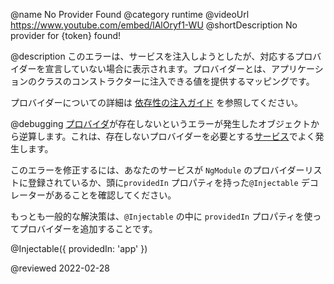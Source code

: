 @name No Provider Found
@category runtime
@videoUrl https://www.youtube.com/embed/lAlOryf1-WU
@shortDescription No provider for {token} found!

@description
このエラーは、サービスを注入しようとしたが、対応するプロバイダーを宣言していない場合に表示されます。プロバイダーとは、アプリケーションのクラスのコンストラクターに注入できる値を提供するマッピングです。

プロバイダーについての詳細は [依存性の注入ガイド](guide/dependency-injection) を参照してください。

@debugging
[プロバイダ](guide/architecture-services)が存在しないというエラーが発生したオブジェクトから逆算します。これは、存在しないプロバイダーを必要とする[サービス](tutorial/tour-of-heroes/toh-pt4)でよく発生します。 

このエラーを修正するには、あなたのサービスが `NgModule` のプロバイダーリストに登録されているか、頭に`providedIn` プロパティを持った`@Injectable` デコレーターがあることを確認してください。

もっとも一般的な解決策は、`@Injectable` の中に `providedIn` プロパティを使ってプロバイダーを追加することです。

<code-example format="typescript" language="typescript">

&commat;Injectable({ providedIn: 'app' })

</code-example>

<!-- links -->

<!-- external links -->

<!-- end links -->

@reviewed 2022-02-28
